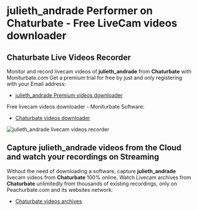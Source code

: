 # julieth_andrade Performer on Chaturbate - Free LiveCam videos downloader

## Chaturbate Live Videos Recorder

Monitor and record livecam videos of **julieth_andrade** from **Chaturbate** with Moniturbate.com
Get a premium trial for free by just and only registering with your Email address:
* [julieth_andrade Premium videos downloader](https://moniturbate.com/request-demo-licence-key.html)

Free livecam videos downloader - Moniturbate Software:
* [Chaturbate videos downloader](https://moniturbate.com/moniturbate-download-software.html)

![julieth_andrade livecam videos recorder](https://peachurnet.com/templates/moniturbate-software.png)


## Capture julieth_andrade videos from the Cloud and watch your recordings on Streaming

Without the need of downloading a software, capture **julieth_andrade** livecam videos from **Chaturbate** 100% online.
Watch Livecam archives from **Chaturbate** unlimitedly from thousands of existing recordings, only on Peachurbate.com and its websites network:
* [Chaturbate videos archives](https://peachurnet.com/)